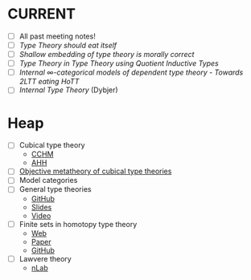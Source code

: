 # CURRENT
+ [ ] All past meeting notes!
+ [ ] *Type Theory should eat itself*
+ [ ] *Shallow embedding of type theory is morally correct*
+ [ ] *Type Theory in Type Theory using Quotient Inductive Types*
+ [ ] *Internal ∞-categorical models of dependent type theory - Towards 2LTT eating HoTT*
+ [ ] *Internal Type Theory* (Dybjer)

# Heap
+ [ ] Cubical type theory
  - [CCHM](https://drops.dagstuhl.de/opus/volltexte/2018/8475/)
  - [AHH](https://drops.dagstuhl.de/opus/volltexte/2018/9673/)
+ [ ] [Objective metatheory of cubical type theories](http://www.cs.cmu.edu/~jmsterli/pdfs/proposal.pdf)
+ [ ] Model categories
+ [ ] General type theories
  - [GitHub](https://github.com/peterlefanulumsdaine/general-type-theories)
  - [Slides](https://www.uwo.ca/math/faculty/kapulkin/seminars/hottestfiles/Lumsdaine-2020-06-15-HoTTEST.pdf)
  - [Video](https://www.youtube.com/watch?v=kQe0knDuZqg&feature=youtu.be)
+ [ ] Finite sets in homotopy type theory
  - [Web](https://cs.ru.nl/~nweide/fsets/finitesets.html)
  - [Paper](http://cs.ru.nl/~nweide/FiniteSetsInHoTT.pdf)
  - [GitHub](https://github.com/nmvdw/HITs-Examples/tree/master/FiniteSets)
+ [ ] Lawvere theory
  - [nLab](https://ncatlab.org/nlab/show/Lawvere+theory)

